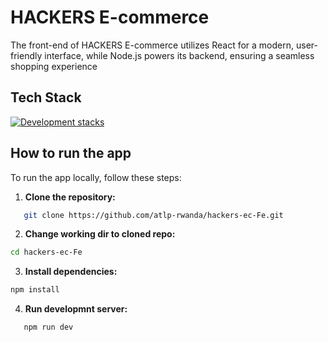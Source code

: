 # HACKERS E-commerce

The front-end of HACKERS E-commerce utilizes React for a modern, user-friendly interface, while Node.js powers its backend, ensuring a seamless shopping experience

## Tech Stack

[![Development stacks](https://skillicons.dev/icons?i=typescript,express,nodejs,react,tailwind,vite)](https://skillicons.dev)

## How to run the app

To run the app locally, follow these steps:

1. **Clone the repository:**

```bash
   git clone https://github.com/atlp-rwanda/hackers-ec-Fe.git
```

2. **Change working dir to cloned repo:**

```bash
cd hackers-ec-Fe
```

3. **Install dependencies:**

```bash
npm install
```

4. **Run developmnt server:**

```bash
   npm run dev
```
